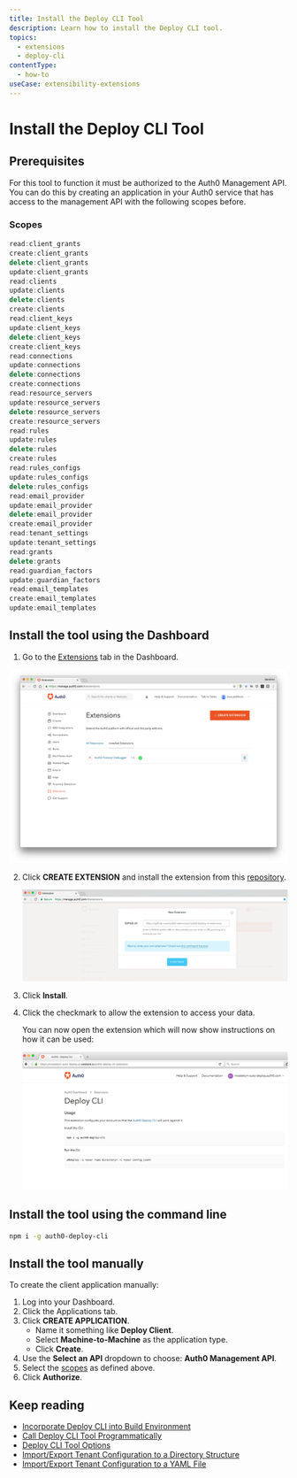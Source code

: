 ```yaml
---
title: Install the Deploy CLI Tool
description: Learn how to install the Deploy CLI tool.
topics:
  - extensions
  - deploy-cli
contentType:
  - how-to
useCase: extensibility-extensions
---
```

# Install the Deploy CLI Tool

## Prerequisites

For this tool to function it must be authorized to the Auth0 Management API. You can do this by creating an application in your Auth0 service that has access to the management API with the following scopes before.

### Scopes

```js
read:client_grants
create:client_grants
delete:client_grants
update:client_grants
read:clients
update:clients
delete:clients
create:clients
read:client_keys
update:client_keys
delete:client_keys
create:client_keys
read:connections
update:connections
delete:connections
create:connections
read:resource_servers
update:resource_servers
delete:resource_servers
create:resource_servers
read:rules
update:rules
delete:rules
create:rules
read:rules_configs
update:rules_configs
delete:rules_configs
read:email_provider
update:email_provider
delete:email_provider
create:email_provider
read:tenant_settings
update:tenant_settings
read:grants
delete:grants
read:guardian_factors
update:guardian_factors
read:email_templates
create:email_templates
update:email_templates
```

## Install the tool using the Dashboard

1. Go to the [Extensions](${manage_url}/#/extensions) tab in the Dashboard. 

![Entensions Tab](/media/articles/extensions/deploy-cli/step1-extensions-overview.png)

2. Click **CREATE EXTENSION** and install the extension from this [repository](https://github.com/auth0-extensions/auth0-deploy-cli-extension).

   ![Extension Link](/media/articles/extensions/deploy-cli/step2-extension-link.png)

   
3. Click **Install**.

4. Click the checkmark to allow the extension to access your data. 

   You can now open the extension which will now show instructions on how it can be used:

   ![Deploy CLI Homepage](/media/articles/extensions/deploy-cli/step3-auth0-deploy-cli-homepage.png)

## Install the tool using the command line

```bash
npm i -g auth0-deploy-cli
```

## Install the tool manually

To create the client application manually: 

1. Log into your Dashboard.
2.  Click the Applications tab.
3.  Click **CREATE APPLICATION**.
    - Name it something like **Deploy Client**.
    - Select **Machine-to-Machine** as the application type.
    - Click **Create**.
4.  Use the **Select an API** dropdown to choose: **Auth0 Management API**.
5.  Select the [scopes](#scopes) as defined above.
6.  Click **Authorize**.

## Keep reading

* [Incorporate Deploy CLI into Build Environment](/extensions/deploy-cli/guides/incorporate-deploy-cli-into-build-environment)
* [Call Deploy CLI Tool Programmatically](/extensions/deploy-cli/guides/call-deploy-cli-programmatically)
* [Deploy CLI Tool Options](/extensions/deploy-cli/references/deploy-cli-options)
* [Import/Export Tenant Configuration to a Directory Structure](extensions/deploy-cli/guides/import-export-directory-structure)
* [Import/Export Tenant Configuration to a YAML File](/extensions/deploy-cli/guides/import-export-yaml-file)
